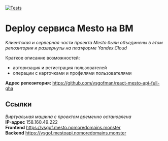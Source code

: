 [![Tests](https://github.com/yandex-praktikum/react-mesto-api-full-gha/actions/workflows/tests.yml/badge.svg)](https://github.com/yandex-praktikum/react-mesto-api-full-gha/actions/workflows/tests.yml)
# Deploy сервиса Mesto на ВМ
_Клиентская и серверная части проекта Mesto были объединены в этом репозитории и развернуты на платформе Yandex.Cloud_  

Краткое описание возможностей: 
- авторизация и регистрация пользователей  
- операции с карточками и профилями пользователями  

**Адрес репозитория:** https://github.com/vsgofman/react-mesto-api-full-gha

## Ссылки
_Виртуальная машина с проектом временно остановлена_  
**IP-адрес** 158.160.49.222  
**Frontend** https://vsgof.mesto.nomoredomains.monster  
**Backend** https://vsgof.mestoapi.nomoredomains.monster  
